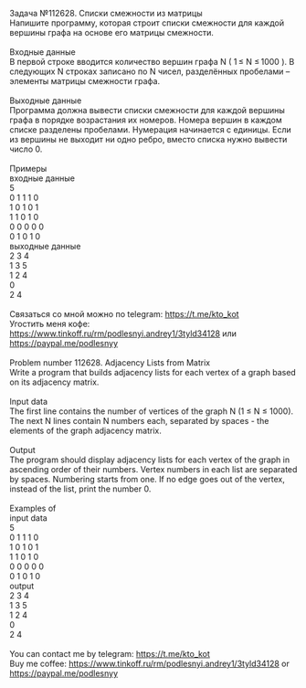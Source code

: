 Задача №112628. Списки смежности из матрицы<br />Напишите программу, которая строит списки смежности для каждой вершины графа на основе его матрицы смежности.<br /><br />Входные данные<br />В первой строке вводится количество вершин графа N ( 1 ≤ N ≤ 1000 ). В следующих N строках записано по N чисел, разделённых пробелами – элементы матрицы смежности графа.<br /><br />Выходные данные<br />Программа должна вывести списки смежности для каждой вершины графа в порядке возрастания их номеров. Номера вершин в каждом списке разделены пробелами. Нумерация начинается с единицы. Если из вершины не выходит ни одно ребро, вместо списка нужно вывести число 0.<br /><br />Примеры<br />входные данные<br />5<br />0 1 1 1 0<br />1 0 1 0 1<br />1 1 0 1 0<br />0 0 0 0 0<br />0 1 0 1 0<br />выходные данные<br />2 3 4 <br />1 3 5 <br />1 2 4 <br />0<br />2 4 <br /><br />Связаться со мной можно по telegram: https://t.me/kto_kot<br />Угостить меня кофе: https://www.tinkoff.ru/rm/podlesnyi.andrey1/3tyld34128 или https://paypal.me/podlesnyy<br /><br />Problem number 112628. Adjacency Lists from Matrix<br />Write a program that builds adjacency lists for each vertex of a graph based on its adjacency matrix.<br /><br />Input data<br />The first line contains the number of vertices of the graph N (1 ≤ N ≤ 1000). The next N lines contain N numbers each, separated by spaces - the elements of the graph adjacency matrix.<br /><br />Output<br />The program should display adjacency lists for each vertex of the graph in ascending order of their numbers. Vertex numbers in each list are separated by spaces. Numbering starts from one. If no edge goes out of the vertex, instead of the list, print the number 0.<br /><br />Examples of<br />input data<br />5<br />0 1 1 1 0<br />1 0 1 0 1<br />1 1 0 1 0<br />0 0 0 0 0<br />0 1 0 1 0<br />output<br />2 3 4<br />1 3 5<br />1 2 4<br />0<br />2 4<br /><br /> You can contact me by telegram: https://t.me/kto_kot <br /> Buy me coffee: https://www.tinkoff.ru/rm/podlesnyi.andrey1/3tyld34128 or https://paypal.me/podlesnyy